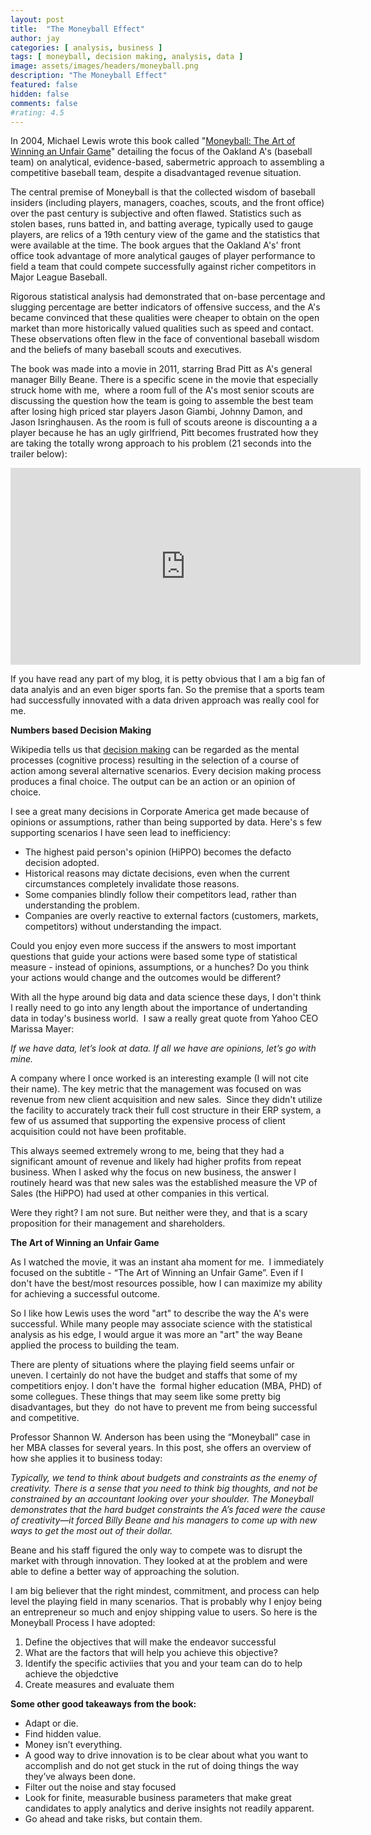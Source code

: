 ```yaml
---
layout: post
title:  "The Moneyball Effect"
author: jay
categories: [ analysis, business ]
tags: [ moneyball, decision making, analysis, data ]
image: assets/images/headers/moneyball.png
description: "The Moneyball Effect"
featured: false
hidden: false
comments: false
#rating: 4.5
---
```


<p>In 2004, Michael Lewis wrote this book called "<a href="http://www.amazon.com/Moneyball-Art-Winning-Unfair-Game/dp/0393324818" target="_blank">Moneyball: The Art of Winning an Unfair Game</a>" detailing the focus of the Oakland A's (baseball team) on analytical, evidence-based, sabermetric approach to assembling a competitive baseball team, despite a disadvantaged revenue situation.</p>
<p>The central premise of Moneyball is that the collected wisdom of baseball insiders (including players, managers, coaches, scouts, and the front office) over the past century is subjective and often flawed. Statistics such as stolen bases, runs batted in, and batting average, typically used to gauge players, are relics of a 19th century view of the game and the statistics that were available at the time. The book argues that the Oakland A's' front office took advantage of more analytical gauges of player performance to field a team that could compete successfully against richer competitors in Major League Baseball.</p>
<p>Rigorous statistical analysis had demonstrated that on-base percentage and slugging percentage are better indicators of offensive success, and the A's became convinced that these qualities were cheaper to obtain on the open market than more historically valued qualities such as speed and contact. These observations often flew in the face of conventional baseball wisdom and the beliefs of many baseball scouts and executives.</p>
<p>The book was made into a movie in 2011, starring Brad Pitt as A's general manager Billy Beane. There is a specific scene in the movie that especially struck home with me, &nbsp;where a room full of the A's most senior scouts are discussing the question how the team is going to assemble the best team after losing high priced star players Jason Giambi, Johnny Damon, and Jason Isringhausen. As the room is full of scouts areone is discounting a a player because he has an ugly girlfriend, Pitt becomes frustrated how they are taking the totally wrong approach to his problem (21 seconds into the trailer below):</p>
<p><iframe style="margin: 0px; padding: 0px;" src="https://web.archive.org/web/20130923061513if_/http://www.youtube.com/embed/-4QPVo0UIzc" frameborder="0" width="560" height="315"></iframe></p>
<p>If you have read any part of my blog, it is petty obvious that I am a big fan of data analyis and an even biger sports fan. So the premise that a sports team had successfully innovated with a data driven approach was really cool for me.</p>
<p><strong>Numbers based Decision Making</strong></p>
<p>Wikipedia tells us that&nbsp;<span style="margin: 0px; padding: 0px; text-decoration: underline;">decision making</span>&nbsp;can be regarded as the mental processes (cognitive process) resulting in the selection of a course of action among several alternative scenarios. Every decision making process produces a final choice. The output can be an action or an opinion of choice.</p>
<p>I see a great many decisions in Corporate America get made because of opinions or assumptions, rather than being supported by data. Here's s few supporting scenarios I have seen lead to inefficiency:</p>
<ul>
<li>The highest paid person's opinion (HiPPO) becomes the defacto decision adopted.</li>
<li>Historical reasons may dictate decisions, even when the current circumstances completely invalidate those reasons.</li>
<li>Some companies blindly follow their competitors lead, rather than understanding the problem.</li>
<li>Companies are overly reactive to external factors (customers, markets, competitors) without understanding the impact.</li>
</ul>
<p>Could you enjoy even more success if the answers to most important questions that guide your actions were based some type of statistical measure - instead of opinions, assumptions, or a hunches? Do you think your actions would change and the outcomes would be different?</p>
<p>With all the hype around big data and data science these days, I don't think I really need to go into any length about the importance of undertanding data in today's business world. &nbsp;I saw a really great quote from Yahoo CEO Marissa Mayer:&nbsp;</p>
<p><em>If we have data, let&rsquo;s look at data. If all we have are opinions, let&rsquo;s go with mine.</em></p>
<p>A company where I once worked is an interesting example (I will not cite their name). The key metric that the management was focused on was revenue from new client acquisition and new sales. &nbsp;Since they didn't utilize the facility to accurately track their full cost structure in their ERP system, a few of us assumed that supporting the expensive process of client acquisition could not have been profitable.&nbsp;</p>
<p>This always seemed extremely wrong to me, being that they had a significant amount of revenue and likely had higher profits from repeat business. When I asked why the focus on new business, the answer I routinely heard was that new sales was the established measure the VP of Sales (the HiPPO) had used at other companies in this vertical.&nbsp;</p>
<p>Were they right? I am not sure. But neither were they, and that is a scary proposition for their management and shareholders.</p>
<p><strong>The Art of Winning an Unfair Game</strong></p>
<p>As I watched the movie, it was an instant aha moment for me. &nbsp;I immediately focused on the subtitle - &ldquo;The Art of Winning an Unfair Game&rdquo;. Even if I don't have the best/most resources possible, how I can maximize my ability for achieving a successful outcome.</p>
<p>So I like how Lewis uses the word "art" to describe the way the A's were successful. While many people may associate science with the statistical analysis as his edge, I would argue it was more an "art" the way Beane applied the process to building the team.</p>
<p>There are plenty of situations where the playing field seems unfair or uneven. I certainly do not have the budget and staffs that some of my competitiors enjoy. I don't have the &nbsp;formal higher education (MBA, PHD) of some collegues. These things that may seem like some pretty big disadvantages, but they &nbsp;do not have to prevent me from being successful and competitive.&nbsp;</p>
<p>Professor Shannon W. Anderson has been using the &ldquo;Moneyball&rdquo; case in her MBA classes for several years. In this post, she offers an overview of how she applies it to business today:</p>
<p><em>Typically, we tend to think about budgets and constraints as the enemy of creativity. There is a sense that you need to think big thoughts, and not be constrained by an accountant looking over your shoulder. The Moneyball demonstrates that the hard budget constraints the A&rsquo;s faced were the cause of creativity&mdash;it forced Billy Beane and his managers to come up with new ways to get the most out of their dollar.&nbsp;</em></p>
<p>Beane and his staff figured the only way to compete was to disrupt the market with through innovation. They looked at at the problem and were able to define a better way of approaching the solution.&nbsp;</p>
<p>I am big believer that the right mindest, commitment, and process can help level the playing field in many scenarios. That is probably why I enjoy being an entrepreneur so much and enjoy shipping value to users. So here is the Moneyball Process I have adopted:</p>
<ol>
<li >Define the objectives that will make the endeavor successful</li>
<li >What are the factors that will help you achieve this objective?</li>
<li >Identify the specific activiies that you and your team can do to help achieve the objedctive</li>
<li >Create measures and evaluate them</li>
</ol>
<p><strong>Some other good takeaways from the book:</strong></p>
<ul>
<li>Adapt or die.&nbsp;</li>
<li>Find hidden value.&nbsp;</li>
<li>Money isn&rsquo;t everything.&nbsp;</li>
<li>A good way to drive innovation is to be clear about what you want to accomplish and do not get stuck in the rut of doing things the way they&rsquo;ve always been done.</li>
<li>Filter out the noise and stay focused</li>
<li>Look for finite, measurable business parameters that make great candidates to apply analytics and derive insights not readily apparent.</li>
<li>Go ahead and take risks, but contain them.</li>
</ul>